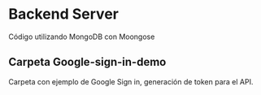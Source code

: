 # Backend Server

Código utilizando MongoDB con Moongose

## Carpeta Google-sign-in-demo

Carpeta con ejemplo de Google Sign in, generación de token para el API.